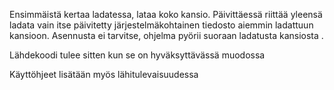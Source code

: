 Ensimmäistä kertaa ladatessa, lataa koko kansio. Päivittäessä riittää yleensä ladata vain itse päivitetty järjestelmäkohtainen tiedosto aiemmin ladattuun kansioon.
Asennusta ei tarvitse, ohjelma pyörii suoraan ladatusta kansiosta .


Lähdekoodi tulee sitten kun se on hyväksyttävässä muodossa

Käyttöhjeet lisätään myös lähitulevaisuudessa
